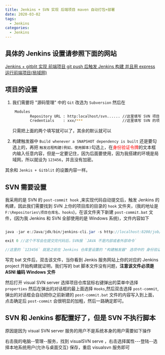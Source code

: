 ```yaml
---
title: Jenkins + SVN 实现 后端项目 maven 自动打包+部署
date: 2020-03-02
tags:
  - Jenkins
categories:
  - Jenkins
---
```


## 具体的 Jenkins 设置请参照下面的网站

<a href="./jenkins+gitblit.md">Jenkins + gitblit 实现 前端项目 git push 后触发 Jenkins 构建 并且用 express 运行前端项目(局域网)</a>

## 项目的设置

1. 我们需要将 "源码管理" 中的 `Git` 改选为 `Subversion`
   然后在

   ```bash
    Modules
           Repository URL : http:localhost/svn...... //这里填写 SVN 项目仓库地址
           Credentials    : xxx/***                  //这里填写 SVN 的项目能提交代码的账号密码
   ```

   只需把上面的两个填写就可以了，其余的默认就可以

2. 构建触发器中 `Build whenever a SNAPSHOT dependency is built` 还是要勾选上的，再把 `触发远程构建(例如，使用脚本)`勾选上，在<span style='color:red;'>身份验证令牌</span>的文本框内输入任意内容，但是一定要记住，因为后面要使用，因为我搭建的环境是局域网，所以就设为 `123456`，并且没有加密。

其余和 `Jenkis + Gitblit` 的设置内容一样。

## SVN 需要设置

我采用的是 SVN 的 `post-commit hook` ,来实现代码自动提交后，触发 Jenkins 的构建，因此我们需要找到 SVN 上你的项目库的目录的 `hook` 文件夹，(我的地址是 `F:\Repositories\项目仓库名、hooks`)，在该文件夹下新建 `post-commit.bat` 文件，(因为我 Jenkins 和 SVN 全部使用的是 Windows 系统)，文件内容如下

```java

java -jar e:/Java/jdk/bin/jenkins-cli.jar -s http://localhost:8200/job/Jenkins仓库名/build?token=123456

exit 0 //这个不写会在提交完代码后，SVN报 `JAVA 不是内部或者外部命令`

//这里的 `123456` 就是之前在 Jenkins 仓库里设置的 "构建触发器" 选项中的 身份验证令牌设置的时候所填写的内容。

```

写完 bat 文件后，双击该文件，当你看到 Jenkis 服务网站上你的对应的 Jenkins project 开始构建就证明，我们写的 bat 脚本文件没有问题，**注意该文件必须是 ASNI 编码 Windows 文件**

然后打开 visual SVN server 选择项目仓库鼠标右键弹出的菜单中选择 `properties` 然后在弹出的对话框的最上面选择 `Hooks`,然后双击选择 `post-commit`,弹出的对话框会自动把你之前新建的 `post-commit.bat` 文件的内容写入到上面，点击确定后 `post-commit` 会很明显的加粗，然后一路确定即可。

## SVN 和 Jenkins 都配置好了，但是 SVN 不执行脚本

原因是因为 visual SVN server 服务的用户不是系统本身的用户需要如下操作

右击我的电脑--管理--服务，找到 visualSVN serve ，右击选择属性---登陆--选择本地系统用户(允许与桌面交互)
保存，重启 visualsvn 服务即可
